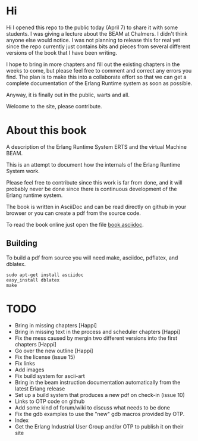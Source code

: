 # Hi

Hi I opened this repo to the public today (April 7) to share it with some students. I was giving a lecture about the BEAM at Chalmers. I didn't think anyone else would notice. I was not planning to release this for real yet since the repo currently just contains bits and pieces from several different versions of the book that I have been writing.

I hope to bring in more chapters and fill out the existing chapters in the weeks to come, but please feel free to comment and correct any errors you find. The plan is to make this into a collaborate effort so that we can get a complete documentation of the Erlang Runtime system as soon as possible.

Anyway, it is finally out in the public, warts and all.

Welcome to the site, please contribute.

# About this book
A description of the Erlang Runtime System ERTS and the virtual Machine BEAM.

This is an attempt to document how the internals of the Erlang Runtime System work.

Please feel free to contribute since this work is far from done, and it will probably never be done since there is continuous development of the Erlang runtime system.

The book is written in AsciiDoc and can be read directly on github in your browser or you can create a pdf from the source code.

To read the book online just open the file [book.asciidoc](book.asciidoc).


## Building

To build a pdf from source you will need make, asciidoc, pdflatex, and dblatex.

```shell
sudo apt-get install asciidoc
easy_install dblatex
make
```

 # TODO
 * Bring in missing chapters [Happi]
 * Bring in missing text in the process and scheduler chapters [Happi]
 * Fix the mess caused by mergin two different versions into the first chapters [Happi]
 * Go over the new outline [Happi]
 * Fix the license (issue 15)
 * Fix links
 * Add images
 * Fix build system for ascii-art
 * Bring in the beam instruction documentation automatically from the latest Erlang release 
 * Set up a build system that produces a new pdf on check-in (issue 10)
 * Links to OTP code on github
 * Add some kind of forum/wiki to discuss what needs to be done
 * Fix the gdb examples to use the "new" gdb macros provided by OTP.
 * Index
 * Get the Erlang Industrial User Group and/or OTP to publish it on their site
